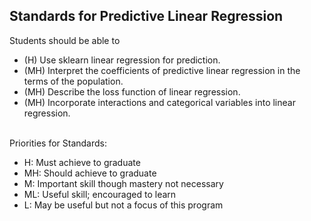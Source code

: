 ## Standards for Predictive Linear Regression
Students should be able to
 * (H) Use sklearn linear regression for prediction.
 * (MH) Interpret the coefficients of predictive linear regression in the terms of the population.
 * (MH) Describe the loss function of linear regression.
 * (MH) Incorporate interactions and categorical variables into linear regression.

<br/>Priorities for Standards:
 * H:  Must achieve to graduate
 * MH: Should achieve to graduate
 * M:  Important skill though mastery not necessary
 * ML: Useful skill; encouraged to learn
 * L:  May be useful but not a focus of this program
